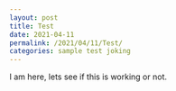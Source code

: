 ```yaml
---
layout: post
title: Test
date: 2021-04-11
permalink: /2021/04/11/Test/
categories: sample test joking
---
```

I am here, lets see if this is working or not.